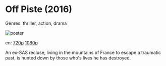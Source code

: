 # Off Piste (2016)

Genres: thriller, action, drama

![poster](http://image.tmdb.org/t/p/w500/7srIaNwy3pYFhJ9vdey8nTK4smO.jpg)

en:
  [720p](magnet:?xt=urn:btih:A6999B6E8E90590A2F5538409A09258FB3082AA6&tr=udp://glotorrents.pw:6969/announce&tr=udp://tracker.opentrackr.org:1337/announce&tr=udp://torrent.gresille.org:80/announce&tr=udp://tracker.openbittorrent.com:80&tr=udp://tracker.coppersurfer.tk:6969&tr=udp://tracker.leechers-paradise.org:6969&tr=udp://p4p.arenabg.ch:1337&tr=udp://tracker.internetwarriors.net:1337)
  [1080p](magnet:?xt=urn:btih:082425023989E679B9474FB1D52BAB63FF6C9060&tr=udp://glotorrents.pw:6969/announce&tr=udp://tracker.opentrackr.org:1337/announce&tr=udp://torrent.gresille.org:80/announce&tr=udp://tracker.openbittorrent.com:80&tr=udp://tracker.coppersurfer.tk:6969&tr=udp://tracker.leechers-paradise.org:6969&tr=udp://p4p.arenabg.ch:1337&tr=udp://tracker.internetwarriors.net:1337)
  


An ex-SAS recluse, living in the mountains of France to escape a traumatic past, is hunted down by those who's lives he has destroyed.